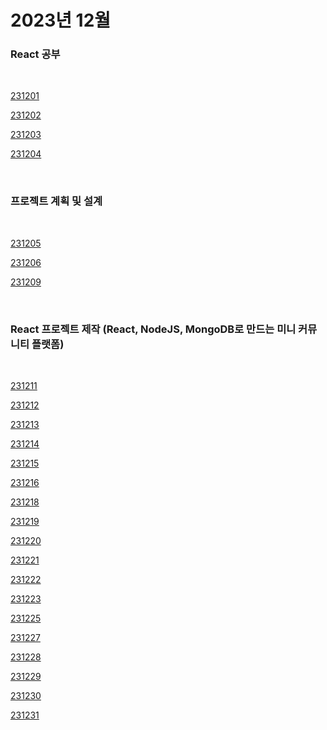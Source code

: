 # 2023년 12월

### React 공부

<br />

[231201](/DateLink/2023-12/231201.md)

[231202](/DateLink/2023-12/231202.md)

[231203](/DateLink/2023-12/231203.md)

[231204](/DateLink/2023-12/231204.md)

<br />

### 프로젝트 계획 및 설계

<br />

[231205](/DateLink/2023-12/231205.md)

[231206](/DateLink/2023-12/231206.md)

[231209](/DateLink/2023-12/231209.md)

<br />

### React 프로젝트 제작 (React, NodeJS, MongoDB로 만드는 미니 커뮤니티 플랫폼)

<br />

[231211](/DateLink/2023-12/231211.md)

[231212](/DateLink/2023-12/231212.md)

[231213](/DateLink/2023-12/231213.md)

[231214](/DateLink/2023-12/231214.md)

[231215](/DateLink/2023-12/231215.md)

[231216](/DateLink/2023-12/231216.md)

[231218](/DateLink/2023-12/231218.md)

[231219](/DateLink/2023-12/231219.md)

[231220](/DateLink/2023-12/231220.md)

[231221](/DateLink/2023-12/231221.md)

[231222](/DateLink/2023-12/231222.md)

[231223](/DateLink/2023-12/231223.md)

[231225](/DateLink/2023-12/231225.md)

[231227](/DateLink/2023-12/231227.md)

[231228](/DateLink/2023-12/231228.md)

[231229](/DateLink/2023-12/231229.md)

[231230](/DateLink/2023-12/231230.md)

[231231](/DateLink/2023-12/231231.md)
